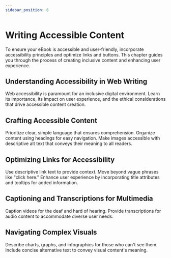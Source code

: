 ```yaml
---
sidebar_position: 6
---
```


# Writing Accessible Content 

To ensure your eBook is accessible and user-friendly, incorporate accessibility principles and optimize links and buttons. This chapter guides you through the process of creating inclusive content and enhancing user experience. 

## Understanding Accessibility in Web Writing 

 Web accessibility is paramount for an inclusive digital environment. Learn its importance, its impact on user experience, and the ethical considerations that drive accessible content creation. 

## Crafting Accessible Content 

Prioritize clear, simple language that ensures comprehension. Organize content using headings for easy navigation. Make images accessible with descriptive alt text that conveys their meaning to all readers. 

## Optimizing Links for Accessibility 

Use descriptive link text to provide context. Move beyond vague phrases like "click here." Enhance user experience by incorporating title attributes and tooltips for added information. 

## Captioning and Transcriptions for Multimedia 

Caption videos for the deaf and hard of hearing. Provide transcriptions for audio content to accommodate diverse user needs. 

## Navigating Complex Visuals 

Describe charts, graphs, and infographics for those who can't see them. Include concise alternative text to convey visual content's meaning. 